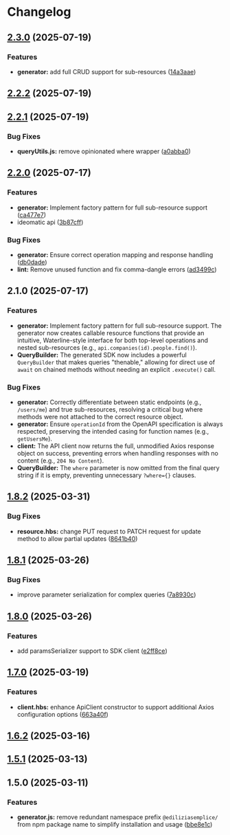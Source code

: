 # Changelog

## [2.3.0](https://github.com/enricodeleo/aquasdk/compare/v2.2.2...v2.3.0) (2025-07-19)

### Features

* **generator:** add full CRUD support for sub-resources ([14a3aae](https://github.com/enricodeleo/aquasdk/commit/14a3aae5d250922201478468d91c8f3cff0052a8))

## [2.2.2](https://github.com/enricodeleo/aquasdk/compare/v2.2.1...v2.2.2) (2025-07-19)

## [2.2.1](https://github.com/enricodeleo/aquasdk/compare/v2.2.0...v2.2.1) (2025-07-19)

### Bug Fixes

* **queryUtils.js:** remove opinionated where wrapper ([a0abba0](https://github.com/enricodeleo/aquasdk/commit/a0abba09a116784d4998925c3e98fd21c70ee8bf))

## [2.2.0](https://github.com/enricodeleo/aquasdk/compare/v1.8.2...v2.2.0) (2025-07-17)

### Features

* **generator:** Implement factory pattern for full sub-resource support ([ca477e7](https://github.com/enricodeleo/aquasdk/commit/ca477e79fdaac9c1cfc6b2395fd341ad9a4df8f9))
* ideomatic api ([3b87cff](https://github.com/enricodeleo/aquasdk/commit/3b87cfff16c08ee8f9399920826464249e6ae60f))

### Bug Fixes

* **generator:** Ensure correct operation mapping and response handling ([db0dade](https://github.com/enricodeleo/aquasdk/commit/db0dadecc7d8322f5da74971ab6c2924df985d71))
* **lint:** Remove unused function and fix comma-dangle errors ([ad3499c](https://github.com/enricodeleo/aquasdk/commit/ad3499c49aabe5b5b1ea1e5fc2ae856c2e92dde0))

## 2.1.0 (2025-07-17)

### Features

*   **generator:** Implement factory pattern for full sub-resource support. The generator now creates callable resource functions that provide an intuitive, Waterline-style interface for both top-level operations and nested sub-resources (e.g., `api.companies(id).people.find()`).
*   **QueryBuilder:** The generated SDK now includes a powerful `QueryBuilder` that makes queries "thenable," allowing for direct use of `await` on chained methods without needing an explicit `.execute()` call.

### Bug Fixes

*   **generator:** Correctly differentiate between static endpoints (e.g., `/users/me`) and true sub-resources, resolving a critical bug where methods were not attached to the correct resource object.
*   **generator:** Ensure `operationId` from the OpenAPI specification is always respected, preserving the intended casing for function names (e.g., `getUsersMe`).
*   **client:** The API client now returns the full, unmodified Axios response object on success, preventing errors when handling responses with no content (e.g., `204 No Content`).
*   **QueryBuilder:** The `where` parameter is now omitted from the final query string if it is empty, preventing unnecessary `?where={}` clauses.

## [1.8.2](https://github.com/enricodeleo/aquasdk/compare/v1.8.1...v1.8.2) (2025-03-31)

### Bug Fixes

* **resource.hbs:** change PUT request to PATCH request for update method to allow partial updates ([8641b40](https://github.com/enricodeleo/aquasdk/commit/8641b40e5daefe7cf6ba1c5fb776f882cc847bb9))

## [1.8.1](https://github.com/enricodeleo/aquasdk/compare/v1.8.0...v1.8.1) (2025-03-26)

### Bug Fixes

* improve parameter serialization for complex queries ([7a8930c](https://github.com/enricodeleo/aquasdk/commit/7a8930cc00536d17e6cd0053117a9b8f94217a35))

## [1.8.0](https://github.com/enricodeleo/aquasdk/compare/v1.7.0...v1.8.0) (2025-03-26)

### Features

* add paramsSerializer support to SDK client ([e2ff8ce](https://github.com/enricodeleo/aquasdk/commit/e2ff8ce74b15075374c7d70025bf7367a8c04c10))

## [1.7.0](https://github.com/enricodeleo/aquasdk/compare/v1.6.2...v1.7.0) (2025-03-19)

### Features

* **client.hbs:** enhance ApiClient constructor to support additional Axios configuration options ([663a40f](https://github.com/enricodeleo/aquasdk/commit/663a40f4698f59b4720fd6509ea96a8ec3f5d910))

## [1.6.2](https://github.com/enricodeleo/aquasdk/compare/v1.6.1...v1.6.2) (2025-03-16)

## [1.5.1](https://github.com/enricodeleo/aquasdk/compare/1.5.0...1.5.1) (2025-03-13)

## 1.5.0 (2025-03-11)


### Features

* **generator.js:** remove redundant namespace prefix `@ediliziasemplice/` from npm package name to simplify installation and usage ([bbe8e1c](https://github.com/enricodeleo/aquasdk/commit/bbe8e1c325809598831349ea30e309f1950266de))
